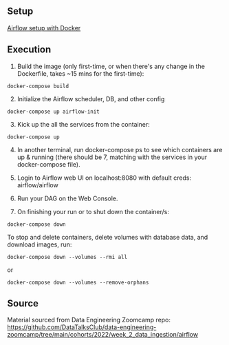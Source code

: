 ## Setup

[Airflow setup with Docker](https://github.com/DataTalksClub/data-engineering-zoomcamp/blob/main/cohorts/2022/week_2_data_ingestion/airflow/1_setup_official.md)


## Execution

1. Build the image (only first-time, or when there's any change in the Dockerfile, takes ~15 mins for the first-time):

`
docker-compose build
`

2. Initialize the Airflow scheduler, DB, and other config

`
docker-compose up airflow-init
`

3. Kick up the all the services from the container:

`
docker-compose up
`

4. In another terminal, run docker-compose ps to see which containers are up & running (there should be 7, matching with the services in your docker-compose file).

5. Login to Airflow web UI on localhost:8080 with default creds: airflow/airflow

6. Run your DAG on the Web Console.

7. On finishing your run or to shut down the container/s:

`
docker-compose down
`

To stop and delete containers, delete volumes with database data, and download images, run:

`
docker-compose down --volumes --rmi all
`

or

`
docker-compose down --volumes --remove-orphans
`

## Source

Material sourced from Data Engineering Zoomcamp repo: https://github.com/DataTalksClub/data-engineering-zoomcamp/tree/main/cohorts/2022/week_2_data_ingestion/airflow
